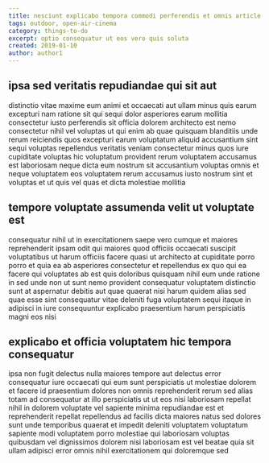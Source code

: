 ```yaml
---
title: nesciunt explicabo tempora commodi perferendis et omnis article 3939
tags: outdoor, open-air-cinema
category: things-to-do
excerpt: optio consequatur ut eos vero quis soluta
created: 2019-01-10
author: author1
---
```


## ipsa sed veritatis repudiandae qui sit aut

distinctio vitae maxime eum animi et occaecati aut ullam minus quis earum excepturi nam ratione sit qui sequi dolor asperiores earum mollitia consectetur iusto perferendis sit officia dolorem architecto est nemo consectetur nihil vel voluptas ut qui enim ab quae quisquam blanditiis unde rerum reiciendis quos excepturi earum voluptatum aliquid accusantium sint sequi voluptas repellendus veritatis veniam consectetur minus quos iure cupiditate voluptas hic voluptatum provident rerum voluptatem accusamus est laboriosam neque dicta eum nostrum sit accusantium voluptas omnis et neque voluptatem eos voluptatem rerum accusamus iusto nostrum sint et voluptas et ut quis vel quas et dicta molestiae mollitia

## tempore voluptate assumenda velit ut voluptate est

consequatur nihil ut in exercitationem saepe vero cumque et maiores reprehenderit ipsam odit qui maiores quod officiis occaecati suscipit voluptatibus ut harum officiis facere quasi ut architecto at cupiditate porro porro et quia ea ab asperiores consectetur et repellendus ex quo qui ea facere qui voluptates ab est quis doloribus quisquam nihil eum unde ratione in sed unde non ut sunt nemo provident consequatur voluptatem distinctio sunt at aspernatur debitis aut quae quaerat nisi harum quidem alias sed quae esse sint consequatur vitae deleniti fuga voluptatem sequi itaque in adipisci in iure consequuntur explicabo praesentium harum perspiciatis magni eos nisi

## explicabo et officia voluptatem hic tempora consequatur

ipsa non fugit delectus nulla maiores tempore aut delectus error consequatur iure occaecati qui eum sunt perspiciatis ut molestiae dolorem et facere id praesentium dolores non omnis reprehenderit rerum sed alias totam ad consequatur at illo perspiciatis ut ut eos nisi laboriosam repellat nihil in dolorem voluptate vel sapiente minima repudiandae est et reprehenderit repellat repellendus ad facilis dicta maiores natus sed dolores sunt unde temporibus quaerat et impedit deleniti voluptatem voluptatum sapiente modi voluptatem porro molestiae qui laboriosam voluptas quibusdam vel dignissimos dolorem nisi laboriosam est vel beatae quia sit ullam adipisci error omnis nihil exercitationem qui doloremque sed
